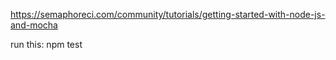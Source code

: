 https://semaphoreci.com/community/tutorials/getting-started-with-node-js-and-mocha

run this:
npm test